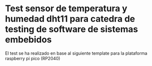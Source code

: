 # Test sensor de temperatura y humedad dht11 para catedra de testing de software de sistemas embebidos 

El test se ha realizado en base al siguiente template para la plataforma raspberry pi pico (RP2040) 


